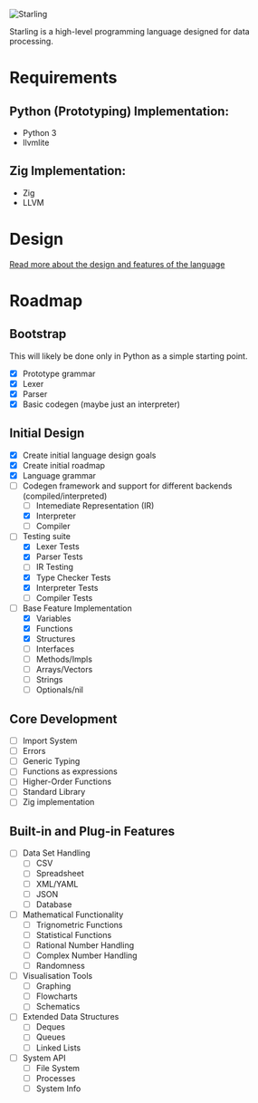 ![Starling](https://github.com/aurorusidk/starling/assets/75564966/44fc3567-5188-4c5d-97ee-b724e3301b94)

Starling is a high-level programming language designed for data processing.

# Requirements
## Python (Prototyping) Implementation:
* Python 3
* llvmlite

## Zig Implementation:
* Zig
* LLVM

# Design
[Read more about the design and features of the language](./DESIGN.md)

# Roadmap
## Bootstrap
This will likely be done only in Python as a simple starting point.

- [x] Prototype grammar
- [x] Lexer
- [x] Parser
- [x] Basic codegen (maybe just an interpreter)

## Initial Design
- [x] Create initial language design goals
- [x] Create initial roadmap
- [x] Language grammar
- [ ] Codegen framework and support for different backends (compiled/interpreted)
    - [ ] Intemediate Representation (IR)
    - [x] Interpreter
    - [ ] Compiler
- [ ] Testing suite
    - [x] Lexer Tests
    - [x] Parser Tests
    - [ ] IR Testing
    - [x] Type Checker Tests
    - [x] Interpreter Tests
    - [ ] Compiler Tests
- [ ] Base Feature Implementation
    - [x] Variables
    - [x] Functions
    - [x] Structures
    - [ ] Interfaces
    - [ ] Methods/Impls
    - [ ] Arrays/Vectors
    - [ ] Strings
    - [ ] Optionals/nil

## Core Development
- [ ] Import System
- [ ] Errors
- [ ] Generic Typing
- [ ] Functions as expressions
- [ ] Higher-Order Functions
- [ ] Standard Library
- [ ] Zig implementation

## Built-in and Plug-in Features
- [ ] Data Set Handling
    - [ ] CSV
    - [ ] Spreadsheet
    - [ ] XML/YAML
    - [ ] JSON
    - [ ] Database
- [ ] Mathematical Functionality
    - [ ] Trignometric Functions
    - [ ] Statistical Functions
    - [ ] Rational Number Handling
    - [ ] Complex Number Handling
    - [ ] Randomness
- [ ] Visualisation Tools
    - [ ] Graphing
    - [ ] Flowcharts
    - [ ] Schematics
- [ ] Extended Data Structures
    - [ ] Deques
    - [ ] Queues
    - [ ] Linked Lists
- [ ] System API
    - [ ] File System
    - [ ] Processes
    - [ ] System Info
